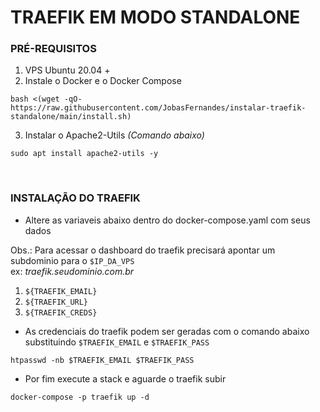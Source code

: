 # TRAEFIK EM MODO STANDALONE

### PRÉ-REQUISITOS

1. VPS Ubuntu 20.04 +
2. Instale o Docker e o Docker Compose
```shell
bash <(wget -qO- https://raw.githubusercontent.com/JobasFernandes/instalar-traefik-standalone/main/install.sh)
```
3. Instalar o Apache2-Utils _(Comando abaixo)_
```shell
sudo apt install apache2-utils -y
```
</BR>

### INSTALAÇÃO DO TRAEFIK

- Altere as variaveis abaixo dentro do docker-compose.yaml com seus dados</BR>

Obs.: Para acessar o dashboard do traefik precisará apontar um subdominio para o `$IP_DA_VPS`</BR>
ex: _traefik.seudominio.com.br_

1. `${TRAEFIK_EMAIL}`
2. `${TRAEFIK_URL}`
3. `${TRAEFIK_CREDS}`
- As credenciais do traefik podem ser geradas com o comando abaixo substituindo `$TRAEFIK_EMAIL` e `$TRAEFIK_PASS`
```shell
htpasswd -nb $TRAEFIK_EMAIL $TRAEFIK_PASS
```
- Por fim execute a stack e aguarde o traefik subir
```shell
docker-compose -p traefik up -d
```